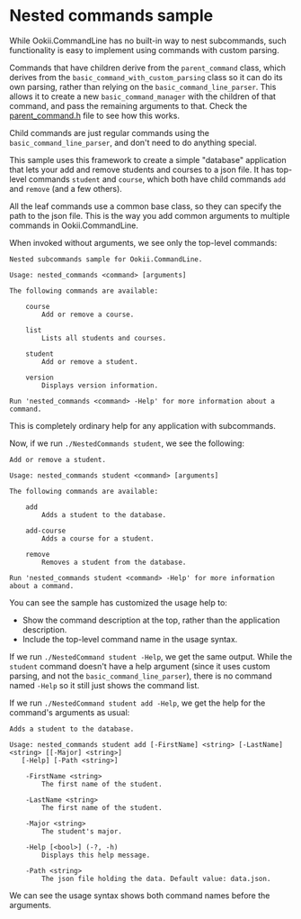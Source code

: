 # Nested commands sample

While Ookii.CommandLine has no built-in way to nest subcommands, such functionality is easy to
implement using commands with custom parsing.

Commands that have children derive from the `parent_command` class, which derives from the
`basic_command_with_custom_parsing` class so it can do its own parsing, rather than relying on the
`basic_command_line_parser`. This allows it to create a new `basic_command_manager` with the
children of that command, and pass the remaining arguments to that. Check the
[parent_command.h](parent_command.h) file to see how this works.

Child commands are just regular commands using the `basic_command_line_parser`, and don't need to do
anything special.

This sample uses this framework to create a simple "database" application that lets your add and
remove students and courses to a json file. It has top-level commands `student` and `course`, which
both have child commands `add` and `remove` (and a few others).

All the leaf commands use a common base class, so they can specify the path to the json file. This
is the way you add common arguments to multiple commands in Ookii.CommandLine.

When invoked without arguments, we see only the top-level commands:

```text
Nested subcommands sample for Ookii.CommandLine.

Usage: nested_commands <command> [arguments]

The following commands are available:

    course
        Add or remove a course.

    list
        Lists all students and courses.

    student
        Add or remove a student.

    version
        Displays version information.

Run 'nested_commands <command> -Help' for more information about a command.
```

This is completely ordinary help for any application with subcommands.

Now, if we run `./NestedCommands student`, we see the following:

```text
Add or remove a student.

Usage: nested_commands student <command> [arguments]

The following commands are available:

    add
        Adds a student to the database.

    add-course
        Adds a course for a student.

    remove
        Removes a student from the database.

Run 'nested_commands student <command> -Help' for more information about a command.
```

You can see the sample has customized the usage help to:

- Show the command description at the top, rather than the application description.
- Include the top-level command name in the usage syntax.

If we run `./NestedCommand student -Help`, we get the same output. While the `student` command
doesn't have a help argument (since it uses custom parsing, and not the `basic_command_line_parser`),
there is no command named `-Help` so it still just shows the command list.

If we run `./NestedCommand student add -Help`, we get the help for the command's arguments as
usual:

```text
Adds a student to the database.

Usage: nested_commands student add [-FirstName] <string> [-LastName] <string> [[-Major] <string>]
   [-Help] [-Path <string>]

    -FirstName <string>
        The first name of the student.

    -LastName <string>
        The first name of the student.

    -Major <string>
        The student's major.

    -Help [<bool>] (-?, -h)
        Displays this help message.

    -Path <string>
        The json file holding the data. Default value: data.json.
```

We can see the usage syntax shows both command names before the arguments.
